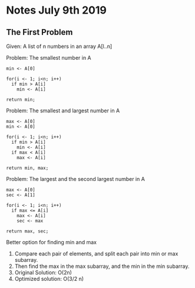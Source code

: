 # Notes July  9th 2019

## The First Problem
Given: A list of n numbers in an array A[l..n]

Problem: The smallest number in A
```
min <- A[0]

for(i <- 1; i<n; i++)
  if min > A[i]
    min <- A[i]

return min;
```

Problem: The smallest and largest number in A
```
max <- A[0]
min <- A[0]

for(i <- 1; i<n; i++)
  if min > A[i]
    min <- A[i]
  if max < A[i]
    max <- A[i]

return min, max;
```

Problem: The largest and the second largest number in A
```
max <- A[0]
sec <- A[1]

for(i <- 1; i<n; i++)
  if max <= A[i]
    max <- A[i]
    sec <- max

return max, sec;
```

Better option for finding min and max
1. Compare each pair of elements, and split each pair into min or max subarray.  
2. Then find the max in the max subarray, and the min in the min subarray.  
3. Original Solution: O(2n)
4. Optimized solution: O(3/2 n)
